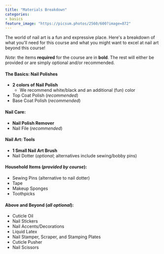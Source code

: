 ```yaml
---
title: "Materials Breakdown"
categories:
- basics
feature_image: "https://picsum.photos/2560/600?image=872"
---
```


The world of nail art is a fun and expressive place. Here's a breakdown of what you'll need for this course and what you might want to excel at nail art beyond this course!

*Note*: the items **required** for the course are in **bold**. The rest will either be provided or are simply optional and/or recommended.

#### The Basics: Nail Polishes

- **2 colors of Nail Polish**
  - We recommend white/black and an additional (fun) color
- Top Coat Polish (*recommended*)
- Base Coat Polish (*recommended*)

#### Nail Care:

- **Nail Polish Remover**
- Nail File (*recommended*)

#### Nail Art: Tools

- **1 Small Nail Art Brush**
- Nail Dotter (*optional*; alternatives include sewing/bobby pins)

#### Household Items (*provided by course*):

- Sewing Pins (alternative to nail dotter)
- Tape
- Makeup Sponges
- Toothpicks

#### Above and Beyond (*all optional*):

- Cuticle Oil
- Nail Stickers
- Nail Accents/Decorations
- Liquid Latex
- Nail Stamper, Scraper, and Stamping Plates
- Cuticle Pusher
- Nail Scissors
